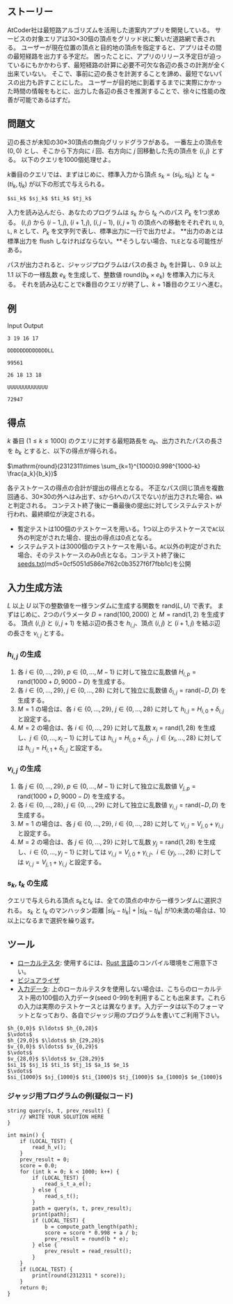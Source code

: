 ## ストーリー

AtCoder社は最短路アルゴリズムを活用した道案内アプリを開発している。
サービスの対象エリアは30×30個の頂点をグリッド状に繋いだ道路網で表される。
ユーザーが現在位置の頂点と目的地の頂点を指定すると、アプリはその間の最短経路を出力する予定だ。
困ったことに、アプリのリリース予定日が迫っているにもかかわらず、最短経路の計算に必要不可欠な各辺の長さの計測が全く出来ていない。
そこで、事前に辺の長さを計測することを諦め、最短でないパスの出力も許すことにした。
ユーザーが目的地に到着するまでに実際にかかった時間の情報をもとに、出力した各辺の長さを推測することで、徐々に性能の改善が可能であるはずだ。

## 問題文

辺の長さが未知の30×30頂点の無向グリッドグラフがある。
一番左上の頂点を $(0,0)$ とし、そこから下方向に $i$ 回、右方向に $j$ 回移動した先の頂点を $(i, j)$ とする。
以下のクエリを1000個処理せよ。

$k$番目のクエリでは、まずはじめに、標準入力から頂点 $s_k=(si_k,sj_k)$ と $t_k=(ti_k,tj_k)$ が以下の形式で与えられる。

```plain
$si_k$ $sj_k$ $ti_k$ $tj_k$
```

入力を読み込んだら、あなたのプログラムは $s_k$ から $t_k$ へのパス $P_k$ を1つ求める。
$(i, j)$ から $(i-1,j)$, $(i+1,j)$, $(i,j-1)$, $(i,j+1)$ の頂点への移動をそれぞれ `U`, `D`, `L`, `R` として、$P_k$ を文字列で表し、標準出力に一行で出力せよ。
**出力のあとは標準出力を flush しなければならない。**そうしない場合、`TLE`となる可能性がある。

パスが出力されると、ジャッジプログラムはパスの長さ $b_k$ を計算し、$0.9$ 以上 $1.1$ 以下の一様乱数 $e_k$ を生成して、整数値 $\mathrm{round}(b_k\times e_k)$ を標準入力に与える。
それを読み込むことで$k$番目のクエリが終了し、$k+1$番目のクエリへ進む。

## 例

Input
Output

```plain
3 19 16 17
```

```plain
DDDDDDDDDDDDDLL
```

```plain
99561
```

```plain
26 18 13 18
```

```plain
UUUUUUUUUUUUU
```

```plain
72947
```

## 得点

$k$ 番目 ($1\leq k\leq 1000$) のクエリに対する最短路長を $a_k$、出力されたパスの長さを $b_k$ とすると、以下の得点が得られる。

$\mathrm{round}(2312311\times \sum_{k=1}^{1000}0.998^{1000-k} \frac{a_k}{b_k})$

各テストケースの得点の合計が提出の得点となる。
不正なパス(同じ頂点を複数回通る、30×30の外へはみ出す、sからtへのパスでない)が出力された場合、`WA`と判定される。
コンテスト終了後に一番最後の提出に対してシステムテストが行われ、最終順位が決定される。

- 暫定テストは100個のテストケースを用いる。1つ以上のテストケースで`AC`以外の判定がされた場合、提出の得点は0点となる。
- システムテストは3000個のテストケースを用いる。`AC`以外の判定がされた場合、そのテストケースのみ0点となる。コンテスト終了後に[seeds.txt](https://img.atcoder.jp/ahc003/seeds.txt)(md5=0cf5051d586e7f62c0b3527f6f7fbb1c)を公開

## 入力生成方法

$L$ 以上 $U$ 以下の整数値を一様ランダムに生成する関数を $\mathrm{rand}(L,U)$ で表す。
まずはじめに、2つのパラメータ $D=\mathrm{rand}(100, 2000)$ と $M=\mathrm{rand}(1, 2)$ を生成する。
頂点 $(i, j)$ と $(i,j+1)$ を結ぶ辺の長さを $h_{i,j}$、頂点 $(i, j)$ と $(i+1,j)$ を結ぶ辺の長さを $v_{i,j}$ とする。

### $h_{i,j}$ の生成

1. 各 $i\in\{0,\ldots,29\}$, $p\in\{0,\ldots,M-1\}$ に対して独立に乱数値 $H_{i,p}=\mathrm{rand}(1000+D,9000-D)$ を生成する。
2. 各 $i\in\{0,\ldots,29\}$, $j\in\{0,\ldots,28\}$ に対して独立に乱数値 $\delta_{i,j}=\mathrm{rand}(-D,D)$ を生成する。
3. $M=1$ の場合は、各 $i\in\{0,\ldots,29\}$, $j\in\{0,\ldots,28\}$ に対して $h_{i,j}=H_{i,0}+\delta_{i,j}$ と設定する。
4. $M=2$ の場合は、各 $i\in\{0,\ldots,29\}$ に対して乱数 $x_i=\mathrm{rand}(1,28)$ を生成し、$j\in\{0,\ldots,x_i-1\}$ に対しては $h_{i,j}=H_{i,0}+\delta_{i,j}$、$j\in\{x_i,\ldots,28\}$ に対しては $h_{i,j}=H_{i,1}+\delta_{i,j}$ と設定する。

### $v_{i,j}$ の生成

1. 各 $j\in\{0,\ldots,29\}$, $p\in\{0,\ldots,M-1\}$ に対して独立に乱数値 $V_{j,p}=\mathrm{rand}(1000+D,9000-D)$ を生成する。
2. 各 $i\in\{0,\ldots,28\}$, $j\in\{0,\ldots,29\}$ に対して独立に乱数値 $\gamma_{i,j}=\mathrm{rand}(-D,D)$ を生成する。
3. $M=1$ の場合は、各 $j\in\{0,\ldots,29\}$, $i\in\{0,\ldots,28\}$ に対して $v_{i,j}=V_{j,0}+\gamma_{i,j}$ と設定する。
4. $M=2$ の場合は、各 $j\in\{0,\ldots,29\}$ に対して乱数 $y_j=\mathrm{rand}(1,28)$ を生成し、$i\in\{0,\ldots,y_j-1\}$ に対しては $v_{i,j}=V_{j,0}+\gamma_{i,j}$、$i\in\{y_j,\ldots,28\}$ に対しては $v_{i,j}=V_{j,1}+\gamma_{i,j}$ と設定する。

### $s_k$, $t_k$ の生成

クエリで与えられる頂点 $s_k$と$t_k$ は、全ての頂点の中から一様ランダムに選択される。
$s_k$ と $t_k$ のマンハッタン距離 $|si_k-ti_k|+|sj_k-tj_k|$ が10未満の場合は、10以上になるまで選択を繰り返す。

## ツール

- [ローカルテスタ](https://img.atcoder.jp/ahc003/c1ae4a8996958aa31f5f9d3aa3f51033.zip): 使用するには、[Rust 言語](https://www.rust-lang.org/ja)のコンパイル環境をご用意下さい。
- [ビジュアライザ](https://img.atcoder.jp/ahc003/e7eb814463364c249c93216eee64275.html)
- [入力データ](https://img.atcoder.jp/ahc003/499df4d8fb8c9326c7b718917d14f17a.zip): 上のローカルテスタを使用しない場合は、こちらのローカルテスト用の100個の入力データ(seed 0-99)を利用することも出来ます。これらの入力は実際のテストケースとは異なります。入力データは以下のフォーマットとなっており、各自でジャッジ用のプログラムを書いてご利用下さい。

```plain
$h_{0,0}$ $\ldots$ $h_{0,28}$
$\vdots$
$h_{29,0}$ $\ldots$ $h_{29,28}$
$v_{0,0}$ $\ldots$ $v_{0,29}$
$\vdots$
$v_{28,0}$ $\ldots$ $v_{28,29}$
$si_1$ $sj_1$ $ti_1$ $tj_1$ $a_1$ $e_1$
$\vdots$
$si_{1000}$ $sj_{1000}$ $ti_{1000}$ $tj_{1000}$ $a_{1000}$ $e_{1000}$
```

### ジャッジ用プログラムの例(疑似コード)

```plain
string query(s, t, prev_result) {
    // WRITE YOUR SOLUTION HERE
}

int main() {
    if (LOCAL_TEST) {
        read_h_v();
    }
    prev_result = 0;
    score = 0.0;
    for (int k = 0; k < 1000; k++) {
        if (LOCAL_TEST) {
            read_s_t_a_e();
        } else {
            read_s_t();
        }
        path = query(s, t, prev_result);
        print(path);
        if (LOCAL_TEST) {
            b = compute_path_length(path);
            score = score * 0.998 + a / b;
            prev_result = round(b * e);
        } else {
            prev_result = read_result();
        }
    }
    if (LOCAL_TEST) {
        print(round(2312311 * score));
    }
    return 0;
}
```